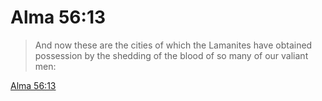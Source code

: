 # Alma 56:13

> And now these are the cities of which the Lamanites have obtained possession by the shedding of the blood of so many of our valiant men:

[Alma 56:13](https://www.churchofjesuschrist.org/study/scriptures/bofm/alma/56?lang=eng&id=p13#p13)


